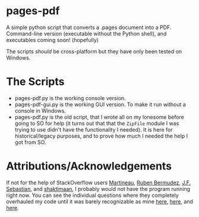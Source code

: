 pages-pdf
=========

A simple python script that converts a .pages document into a PDF. Command-line version (executable without the Python shell), and executables coming soon! (hopefully)

The scripts _should_ be cross-platform but they have only been tested on Windows.

The Scripts
===========
* pages-pdf.py is the working console version.
* pages-pdf-gui.py is the working GUI version. To make it run without a console in Windows.
* pages-pdf.py is the old script, that I wrote all on my lonesome before going to SO for help (it turns out that that the `ZipFile` module I was trying to use didn't have the functionality I needed). It is here for historical/legacy purposes, and to prove how much I needed the help I got from SO.

Attributions/Acknowledgements
=============================
If not for the help of StackOverflow users [Martineau](http://stackoverflow.com/users/355230/martineau), [Ruben Bermudez](http://stackoverflow.com/users/2397017/ruben-bermudez), [J.F. Sebastian](http://stackoverflow.com/users/4279/j-f-sebastian), and [shaktimaan](http://stackoverflow.com/users/2276527/shaktimaan), I probably would not have the program running right now.
You can see the individual questions where they completely overhauled my code until it was barely recognizable as mine [here](), [here](), and [here]().
